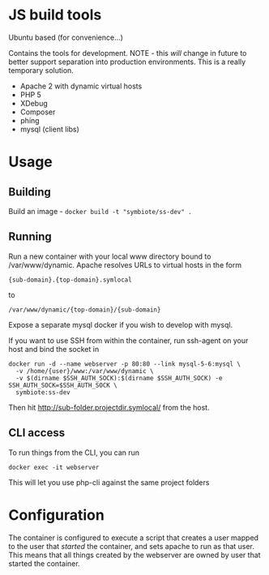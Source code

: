 # JS build tools

Ubuntu based (for convenience...)

Contains the tools for development. NOTE - this _will_ change in future
to better support separation into production environments. This is a really
temporary solution. 

* Apache 2 with dynamic virtual hosts
* PHP 5
* XDebug
* Composer
* phing
* mysql (client libs)

# Usage

## Building

Build an image - `docker build -t "symbiote/ss-dev" .`


## Running 

Run a new container with your local www directory bound to /var/www/dynamic. 
Apache resolves URLs to virtual hosts in the form

`{sub-domain}.{top-domain}.symlocal`

to

`/var/www/dynamic/{top-domain}/{sub-domain}`

Expose a separate mysql docker if you wish to develop with mysql. 

If you want to use SSH from within the container, run ssh-agent on your host 
and bind the socket in

```
docker run -d --name webserver -p 80:80 --link mysql-5-6:mysql \
  -v /home/{user}/www:/var/www/dynamic \
  -v $(dirname $SSH_AUTH_SOCK):$(dirname $SSH_AUTH_SOCK) -e SSH_AUTH_SOCK=$SSH_AUTH_SOCK \
  symbiote:ss-dev
```

Then hit http://sub-folder.projectdir.symlocal/ from the host. 

## CLI access

To run things from the CLI, you can run 

`docker exec -it webserver`

This will let you use php-cli against the same project folders


# Configuration

The container is configured to execute a script that creates a user mapped
to the user that _started_ the container, and sets apache to run as that user. 
This means that all things created by the webserver are owned by user that
started the container. 
